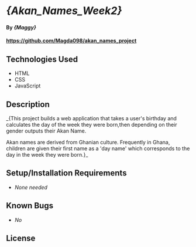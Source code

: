 # _{Akan_Names_Week2}_

#### By _**{Maggy}**_

#### https://github.com/Magda098/akan_names_project

## Technologies Used

* HTML
* CSS
* JavaScript


## Description

_{This project builds a web application that takes a user's birthday and calculates the day of the week they were born,then depending on their gender outputs their Akan Name. 

Akan names are derived from Ghanian culture. Frequently in Ghana, children are given their first name as a 'day name' which corresponds to the day in the week they were born.}_

## Setup/Installation Requirements

* _None needed_



## Known Bugs

* _No_


## License